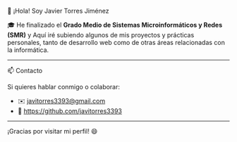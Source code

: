 👋 ¡Hola! Soy Javier Torres Jiménez

🎓 He finalizado el **Grado Medio de Sistemas Microinformáticos y Redes (SMR)**  y Aquí iré subiendo algunos de mis proyectos y prácticas personales, tanto de desarrollo web como de otras áreas relacionadas con la informática.

---

📫 Contacto

Si quieres hablar conmigo o colaborar:

- ✉️ javitorres3393@gmail.com
- 💼 https://github.com/javitorres3393

---

¡Gracias por visitar mi perfil! 😄
